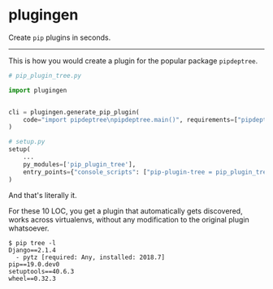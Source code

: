 # plugingen

Create `pip` plugins in seconds.

---

This is how you would create a plugin for the popular package `pipdeptree`.

```python
# pip_plugin_tree.py

import plugingen


cli = plugingen.generate_pip_plugin(
    code="import pipdeptree\npipdeptree.main()", requirements=["pipdeptree"], plugin_name="tree"
)
```

```python
# setup.py
setup(
    ...
    py_modules=['pip_plugin_tree'],
    entry_points={"console_scripts": ["pip-plugin-tree = pip_plugin_tree:cli"]},
)
```

And that's literally it.

For these 10 LOC, you get a plugin that automatically gets discovered, works across virtualenvs, without any modification to the original plugin whatsoever.

```
$ pip tree -l
Django==2.1.4
  - pytz [required: Any, installed: 2018.7]
pip==19.0.dev0
setuptools==40.6.3
wheel==0.32.3
```
